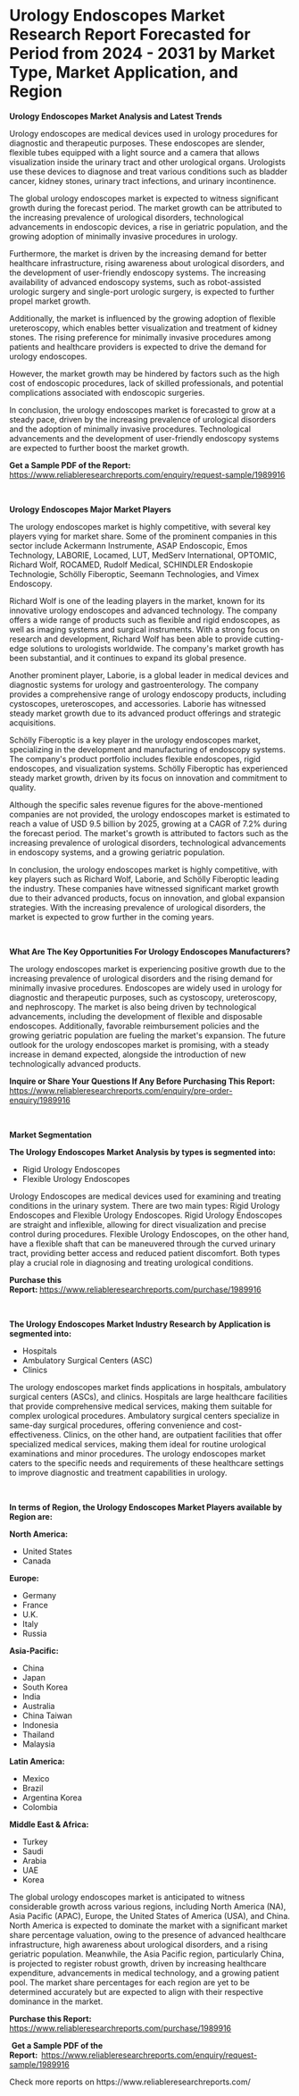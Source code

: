 <p><h1>Urology Endoscopes Market Research Report Forecasted for Period from 2024 -  2031 by Market Type, Market Application, and Region</h1></p><p><strong>Urology Endoscopes Market Analysis and Latest Trends</strong></p>
<p><p>Urology endoscopes are medical devices used in urology procedures for diagnostic and therapeutic purposes. These endoscopes are slender, flexible tubes equipped with a light source and a camera that allows visualization inside the urinary tract and other urological organs. Urologists use these devices to diagnose and treat various conditions such as bladder cancer, kidney stones, urinary tract infections, and urinary incontinence.</p><p>The global urology endoscopes market is expected to witness significant growth during the forecast period. The market growth can be attributed to the increasing prevalence of urological disorders, technological advancements in endoscopic devices, a rise in geriatric population, and the growing adoption of minimally invasive procedures in urology.</p><p>Furthermore, the market is driven by the increasing demand for better healthcare infrastructure, rising awareness about urological disorders, and the development of user-friendly endoscopy systems. The increasing availability of advanced endoscopy systems, such as robot-assisted urologic surgery and single-port urologic surgery, is expected to further propel market growth.</p><p>Additionally, the market is influenced by the growing adoption of flexible ureteroscopy, which enables better visualization and treatment of kidney stones. The rising preference for minimally invasive procedures among patients and healthcare providers is expected to drive the demand for urology endoscopes.</p><p>However, the market growth may be hindered by factors such as the high cost of endoscopic procedures, lack of skilled professionals, and potential complications associated with endoscopic surgeries.</p><p>In conclusion, the urology endoscopes market is forecasted to grow at a steady pace, driven by the increasing prevalence of urological disorders and the adoption of minimally invasive procedures. Technological advancements and the development of user-friendly endoscopy systems are expected to further boost the market growth.</p></p>
<p><strong>Get a Sample PDF of the Report:&nbsp;</strong> <a href="https://www.reliableresearchreports.com/enquiry/request-sample/1989916">https://www.reliableresearchreports.com/enquiry/request-sample/1989916</a></p>
<p>&nbsp;</p>
<p><strong>Urology Endoscopes Major Market Players</strong></p>
<p><p>The urology endoscopes market is highly competitive, with several key players vying for market share. Some of the prominent companies in this sector include Ackermann Instrumente, ASAP Endoscopic, Emos Technology, LABORIE, Locamed, LUT, MedServ International, OPTOMIC, Richard Wolf, ROCAMED, Rudolf Medical, SCHINDLER Endoskopie Technologie, Schölly Fiberoptic, Seemann Technologies, and Vimex Endoscopy.</p><p>Richard Wolf is one of the leading players in the market, known for its innovative urology endoscopes and advanced technology. The company offers a wide range of products such as flexible and rigid endoscopes, as well as imaging systems and surgical instruments. With a strong focus on research and development, Richard Wolf has been able to provide cutting-edge solutions to urologists worldwide. The company's market growth has been substantial, and it continues to expand its global presence.</p><p>Another prominent player, Laborie, is a global leader in medical devices and diagnostic systems for urology and gastroenterology. The company provides a comprehensive range of urology endoscopy products, including cystoscopes, ureteroscopes, and accessories. Laborie has witnessed steady market growth due to its advanced product offerings and strategic acquisitions.</p><p>Schölly Fiberoptic is a key player in the urology endoscopes market, specializing in the development and manufacturing of endoscopy systems. The company's product portfolio includes flexible endoscopes, rigid endoscopes, and visualization systems. Schölly Fiberoptic has experienced steady market growth, driven by its focus on innovation and commitment to quality.</p><p>Although the specific sales revenue figures for the above-mentioned companies are not provided, the urology endoscopes market is estimated to reach a value of USD 9.5 billion by 2025, growing at a CAGR of 7.2% during the forecast period. The market's growth is attributed to factors such as the increasing prevalence of urological disorders, technological advancements in endoscopy systems, and a growing geriatric population.</p><p>In conclusion, the urology endoscopes market is highly competitive, with key players such as Richard Wolf, Laborie, and Schölly Fiberoptic leading the industry. These companies have witnessed significant market growth due to their advanced products, focus on innovation, and global expansion strategies. With the increasing prevalence of urological disorders, the market is expected to grow further in the coming years.</p></p>
<p>&nbsp;</p>
<p><strong>What Are The Key Opportunities For Urology Endoscopes Manufacturers?</strong></p>
<p><p>The urology endoscopes market is experiencing positive growth due to the increasing prevalence of urological disorders and the rising demand for minimally invasive procedures. Endoscopes are widely used in urology for diagnostic and therapeutic purposes, such as cystoscopy, ureteroscopy, and nephroscopy. The market is also being driven by technological advancements, including the development of flexible and disposable endoscopes. Additionally, favorable reimbursement policies and the growing geriatric population are fueling the market's expansion. The future outlook for the urology endoscopes market is promising, with a steady increase in demand expected, alongside the introduction of new technologically advanced products.</p></p>
<p><strong>Inquire or Share Your Questions If Any Before Purchasing This Report:</strong> <a href="https://www.reliableresearchreports.com/enquiry/pre-order-enquiry/1989916">https://www.reliableresearchreports.com/enquiry/pre-order-enquiry/1989916</a></p>
<p>&nbsp;</p>
<p><strong>Market Segmentation</strong></p>
<p><strong>The Urology Endoscopes Market Analysis by types is segmented into:</strong></p>
<p><ul><li>Rigid Urology Endoscopes</li><li>Flexible Urology Endoscopes</li></ul></p>
<p><p>Urology Endoscopes are medical devices used for examining and treating conditions in the urinary system. There are two main types: Rigid Urology Endoscopes and Flexible Urology Endoscopes. Rigid Urology Endoscopes are straight and inflexible, allowing for direct visualization and precise control during procedures. Flexible Urology Endoscopes, on the other hand, have a flexible shaft that can be maneuvered through the curved urinary tract, providing better access and reduced patient discomfort. Both types play a crucial role in diagnosing and treating urological conditions.</p></p>
<p><strong>Purchase this Report:&nbsp;</strong><a href="https://www.reliableresearchreports.com/purchase/1989916">https://www.reliableresearchreports.com/purchase/1989916</a></p>
<p>&nbsp;</p>
<p><strong>The Urology Endoscopes Market Industry Research by Application is segmented into:</strong></p>
<p><ul><li>Hospitals</li><li>Ambulatory Surgical Centers (ASC)</li><li>Clinics</li></ul></p>
<p><p>The urology endoscopes market finds applications in hospitals, ambulatory surgical centers (ASCs), and clinics. Hospitals are large healthcare facilities that provide comprehensive medical services, making them suitable for complex urological procedures. Ambulatory surgical centers specialize in same-day surgical procedures, offering convenience and cost-effectiveness. Clinics, on the other hand, are outpatient facilities that offer specialized medical services, making them ideal for routine urological examinations and minor procedures. The urology endoscopes market caters to the specific needs and requirements of these healthcare settings to improve diagnostic and treatment capabilities in urology.</p></p>
<p>&nbsp;</p>
<p><strong>In terms of Region, the Urology Endoscopes Market Players available by Region are:</strong></p>
<p>
    <p> <strong> North America: </strong>
        <ul>
            <li>United States</li>
            <li>Canada</li>
        </ul>
        </p> 
    <p> <strong> Europe: </strong>
        <ul>
            <li>Germany</li>
            <li>France</li>
            <li>U.K.</li>
            <li>Italy</li>
            <li>Russia</li>
        </ul>
        </p> 
    <p> <strong> Asia-Pacific: </strong>
        <ul>
            <li>China</li>
            <li>Japan</li>
            <li>South Korea</li>
            <li>India</li>
            <li>Australia</li>
            <li>China Taiwan</li>
            <li>Indonesia</li>
            <li>Thailand</li>
            <li>Malaysia</li>
        </ul>
        </p> 
    <p> <strong> Latin America: </strong>
        <ul>
            <li>Mexico</li>
            <li>Brazil</li>
            <li>Argentina Korea</li>
            <li>Colombia</li>
        </ul>
        </p> 
    <p> <strong> Middle East & Africa: </strong>
        <ul>
            <li>Turkey</li>
            <li>Saudi</li>
            <li>Arabia</li>
            <li>UAE</li>
            <li>Korea</li>
        </ul>
    </p>
    </p>
<p><p>The global urology endoscopes market is anticipated to witness considerable growth across various regions, including North America (NA), Asia Pacific (APAC), Europe, the United States of America (USA), and China. North America is expected to dominate the market with a significant market share percentage valuation, owing to the presence of advanced healthcare infrastructure, high awareness about urological disorders, and a rising geriatric population. Meanwhile, the Asia Pacific region, particularly China, is projected to register robust growth, driven by increasing healthcare expenditure, advancements in medical technology, and a growing patient pool. The market share percentages for each region are yet to be determined accurately but are expected to align with their respective dominance in the market.</p></p>
<p><strong>Purchase this Report: </strong><a href="https://www.reliableresearchreports.com/purchase/1989916">https://www.reliableresearchreports.com/purchase/1989916</a></p>
<p>&nbsp;<strong>Get a Sample PDF of the Report:&nbsp;&nbsp;</strong><a href="https://www.reliableresearchreports.com/enquiry/request-sample/1989916">https://www.reliableresearchreports.com/enquiry/request-sample/1989916</a></p>
<p><strong></strong></p>
<p>Check more reports on https://www.reliableresearchreports.com/</p>